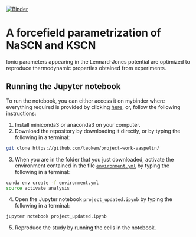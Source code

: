 [![Binder](https://mybinder.org/badge.svg)](https://mybinder.org/v2/gh/vaspelin/thiocyanate/master?filepath=project_updated.ipynb)

# A forcefield parametrization of NaSCN and KSCN 

Ionic parameters appearing in the Lennard-Jones potential are optimized to reproduce thermodynamic properties obtained from experiments.

## Running the Jupyter notebook
To run the notebook, you can either access it on mybinder where everything required is provided by clicking [here](https://mybinder.org/v2/gh/vaspelin/thiocyanate/master?filepath=project_updated.ipynb), or, follow the following instructions:


1. Install miniconda3 or anaconda3 on your computer.
2. Download the repository by downloading it directly, or by typing the following in a terminal:
```bash 
git clone https://github.com/teokem/project-work-vaspelin/
```
3. When you are in the folder that you just downloaded, activate the environment contained in the file [`environment.yml`](/environment.yml) by typing the following in a terminal:
```bash 
conda env create -f environment.yml
source activate analysis
```
4. Open the Jupyter notebook `project_updated.ipynb` by typing the following in a terminal:
```bash
jupyter notebook project_updated.ipynb 
```
5. Reproduce the study by running the cells in the notebook.

